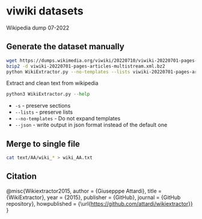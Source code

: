 # viwiki datasets

Wikipedia dump 07-2022

## Generate the dataset manually

```bash
wget https://dumps.wikimedia.org/viwiki/20220710/viwiki-20220701-pages-articles-multistream.xml.bz2
bzip2 -d viwiki-20220701-pages-articles-multistream.xml.bz2
python WikiExtractor.py --no-templates --lists viwiki-20220701-pages-articles-multistream.xml
```

Extract and clean text from wikipedia
```python
python3 WikiExtractor.py --help
```

* `-s` - preserve sections
* `--lists` - preserve lists
* `--no-templates` - Do not expand templates
* `--json` - write output in json format instead of the default one

## Merge to single file
```bash
cat text/AA/wiki_* > wiki_AA.txt
```

## Citation
@misc{Wikiextractor2015,
  author = {Giusepppe Attardi},
  title = {WikiExtractor},
  year = {2015},
  publisher = {GitHub},
  journal = {GitHub repository},
  howpublished = {\url{https://github.com/attardi/wikiextractor}}
}